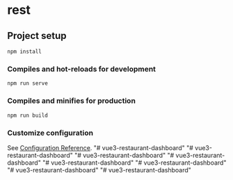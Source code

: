# rest

## Project setup
```
npm install
```

### Compiles and hot-reloads for development
```
npm run serve
```

### Compiles and minifies for production
```
npm run build
```

### Customize configuration
See [Configuration Reference](https://cli.vuejs.org/config/).
"# vue3-restaurant-dashboard" 
"# vue3-restaurant-dashboard" 
"# vue3-restaurant-dashboard" 
"# vue3-restaurant-dashboard" 
"# vue3-restaurant-dashboard" 
"# vue3-restaurant-dashboard" 
"# vue3-restaurant-dashboard" 
"# vue3-restaurant-dashboard" 
